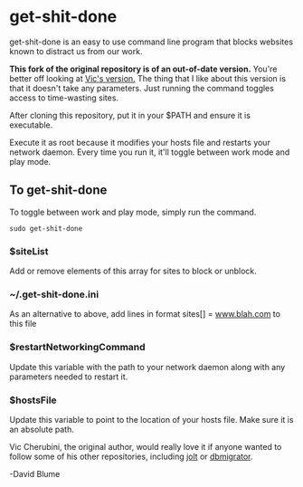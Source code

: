 # get-shit-done
get-shit-done is an easy to use command line program that blocks websites 
known to distract us from our work.

**This fork of the original repository is of an out-of-date version.**  You're
better off looking at [Vic's version.](https://github.com/leftnode/get-shit-done)
The thing that I like about this version is that it doesn't take any 
parameters.  Just running the command toggles access to time-wasting sites.

After cloning this repository, put it in your $PATH and ensure it is executable.

Execute it as root because it modifies your hosts file and restarts your network
daemon. Every time you run it, it'll toggle between work mode and play mode.

## To get-shit-done

To toggle between work and play mode, simply run the command.

`sudo get-shit-done`

### $siteList
Add or remove elements of this array for sites to block or unblock.

### ~/.get-shit-done.ini
As an alternative to above, add lines in format
sites[] = www.blah.com
to this file

### $restartNetworkingCommand
Update this variable with the path to your network daemon along with any 
parameters needed to restart it.

### $hostsFile
Update this variable to point to the location of your hosts file. Make sure it 
is an absolute path.

Vic Cherubini, the original author,  would really love it if anyone wanted to
follow some of his other repositories, including [jolt](https://github.com/leftnode/jolt)
or [dbmigrator](https://github.com/leftnode/dbmigrator).

-David Blume
